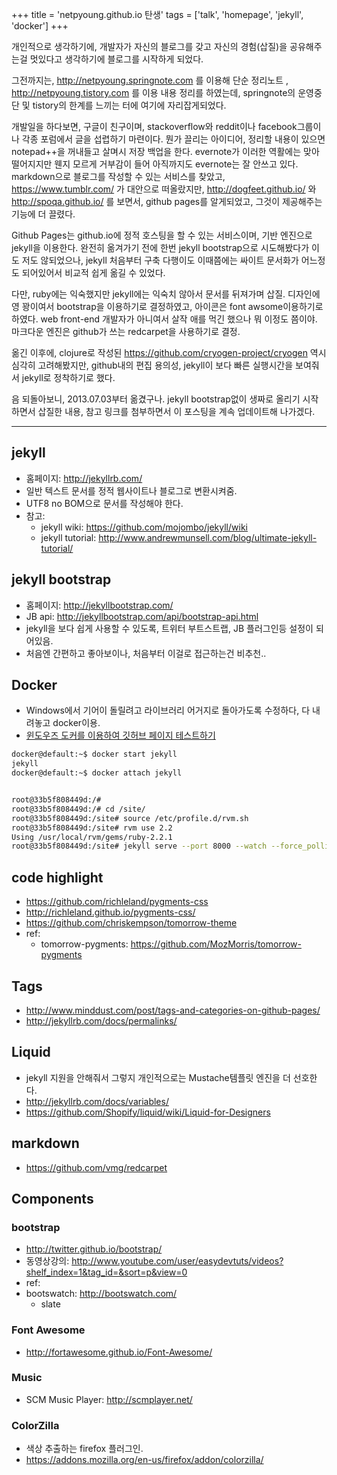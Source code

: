 +++
title = 'netpyoung.github.io 탄생'
tags = ['talk', 'homepage', 'jekyll', 'docker']
+++

  개인적으로 생각하기에, 개발자가 자신의 블로그를 갖고 자신의 경험(삽질)을 공유해주는걸 멋있다고 생각하기에 블로그를 시작하게 되었다.

 그전까지는, <http://netpyoung.springnote.com> 를 이용해 단순 정리노트 , <http://netpyoung.tistory.com> 를 이용 내용 정리를 하였는데,
 springnote의 운영중단 및 tistory의 한계를 느끼는 터에 여기에 자리잡게되었다.

 개발일을 하다보면, 구글이 친구이며, stackoverflow와 reddit이나 facebook그룹이나 각종 포럼에서 글을 섭렵하기 마련이다.
 뭔가 끌리는 아이디어, 정리할 내용이 있으면 notepad++을 꺼내들고 살며시 저장 백업을 한다. evernote가 이러한 역활에는 맞아떨어지지만 웬지 모르게 거부감이 들어 아직까지도 evernote는 잘 안쓰고 있다.
 markdown으로 블로그를 작성할 수 있는 서비스를 찾았고, <https://www.tumblr.com/> 가 대안으로 떠올랐지만,
 <http://dogfeet.github.io/> 와 <http://spoqa.github.io/> 를 보면서, github pages를 알게되었고, 그것이 제공해주는 기능에 더 끌렸다.


Github Pages는 github.io에 정적 호스팅을 할 수 있는 서비스이며, 기반 엔진으로 jekyll을 이용한다.
 완전히 옮겨가기 전에 한번 jekyll bootstrap으로 시도해봤다가 이도 저도 않되었으나,
 jekyll 처음부터 구축 다행이도 이때쯤에는 싸이트 문서화가 어느정도 되어있어서 비교적 쉽게 옮길 수 있었다.

다만, ruby에는 익숙했지만 jekyll에는 익숙치 않아서 문서를 뒤져가며 삽질.
 디자인에 영 꽝이여서 bootstrap을 이용하기로 결정하였고, 아이콘은 font awsome이용하기로 하였다.
 web front-end 개발자가 아니여서 살작 애를 먹긴 했으나 뭐 이정도 쯤이야.
 마크다운 엔진은 github가 쓰는 redcarpet을 사용하기로 결정.

옮긴 이후에, clojure로 작성된 <https://github.com/cryogen-project/cryogen> 역시 심각히 고려해봤지만,
 github내의 편집 용의성, jekyll이 보다 빠른 실행시간을 보여줘서 jekyll로 정착하기로 했다.

 음 되돌아보니, 2013.07.03부터 옮겼구나. jekyll bootstrap없이 생짜로 올리기 시작하면서 삽질한 내용, 참고 링크를 첨부하면서 이 포스팅을 계속 업데이트해 나가겠다.

--------------------------------------------

## jekyll

- 홈페이지:  <http://jekyllrb.com/>
- 일반 텍스트 문서를 정적 웹사이트나 블로그로 변환시켜줌.
- UTF8 no BOM으로 문서를 작성해야 한다.
- 참고:
  - jekyll wiki: <https://github.com/mojombo/jekyll/wiki>
  - jekyll tutorial: <http://www.andrewmunsell.com/blog/ultimate-jekyll-tutorial/>


## jekyll bootstrap

- 홈페이지: <http://jekyllbootstrap.com/>
- JB api: <http://jekyllbootstrap.com/api/bootstrap-api.html>
- jekyll을 보다 쉽게 사용할 수 있도록, 트위터 부트스트랩, JB 플러그인등 설정이 되어있음.
- 처음엔 간편하고 좋아보이나, 처음부터 이걸로 접근하는건 비추천..


## Docker

- Windows에서 기어이 돌릴려고 라이브러리 어거지로 돌아가도록 수정하다, 다 내려놓고 docker이용.
- [윈도우즈 도커를 이용하여 깃허브 페이지 테스트하기](/blog/githubpages_on_windows_docker)

``` bash
docker@default:~$ docker start jekyll
jekyll
docker@default:~$ docker attach jekyll


root@33b5f808449d:/#
root@33b5f808449d:/# cd /site/
root@33b5f808449d:/site# source /etc/profile.d/rvm.sh
root@33b5f808449d:/site# rvm use 2.2
Using /usr/local/rvm/gems/ruby-2.2.1
root@33b5f808449d:/site# jekyll serve --port 8000 --watch --force_polling
```


## code highlight

- <https://github.com/richleland/pygments-css>
- <http://richleland.github.io/pygments-css/>
- <https://github.com/chriskempson/tomorrow-theme>
- ref:
  - tomorrow-pygments: <https://github.com/MozMorris/tomorrow-pygments>


## Tags

- <http://www.minddust.com/post/tags-and-categories-on-github-pages/>
- <http://jekyllrb.com/docs/permalinks/>


## Liquid

- jekyll 지원을 안해줘서 그렇지 개인적으로는 Mustache템플릿 엔진을 더 선호한다.
- <http://jekyllrb.com/docs/variables/>
- <https://github.com/Shopify/liquid/wiki/Liquid-for-Designers>


## markdown

- <https://github.com/vmg/redcarpet>


## Components
### bootstrap
- <http://twitter.github.io/bootstrap/>
- 동영상강의: <http://www.youtube.com/user/easydevtuts/videos?shelf_index=1&tag_id=&sort=p&view=0>
- ref:
 - bootswatch: <http://bootswatch.com/>
   - slate

### Font Awesome

- <http://fortawesome.github.io/Font-Awesome/>

### Music

- SCM Music Player: <http://scmplayer.net/>

### ColorZilla

- 색상 추출하는 firefox 플러그인.
- <https://addons.mozilla.org/en-us/firefox/addon/colorzilla/>
